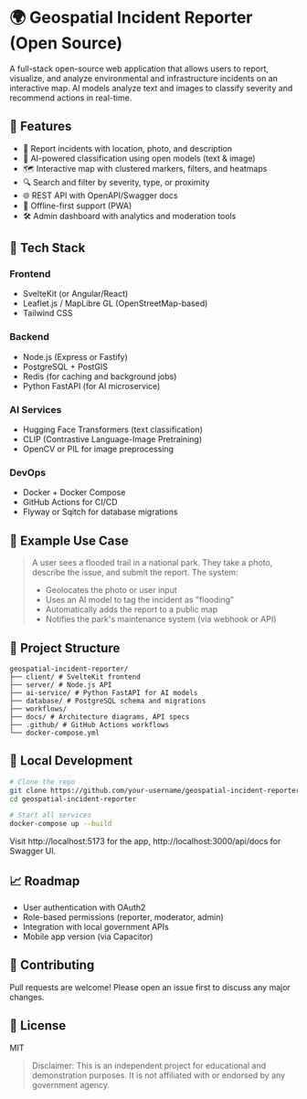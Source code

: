 # 🌍 Geospatial Incident Reporter (Open Source)

A full-stack open-source web application that allows users to report, visualize, and analyze environmental and infrastructure incidents on an interactive map. AI models analyze text and images to classify severity and recommend actions in real-time.

## 🚀 Features

- 📍 Report incidents with location, photo, and description
- 🧠 AI-powered classification using open models (text & image)
- 🗺 Interactive map with clustered markers, filters, and heatmaps
- 🔍 Search and filter by severity, type, or proximity
- 🌐 REST API with OpenAPI/Swagger docs
- 🔄 Offline-first support (PWA)
- 🛠 Admin dashboard with analytics and moderation tools

## 🧱 Tech Stack

### Frontend
- SvelteKit (or Angular/React)
- Leaflet.js / MapLibre GL (OpenStreetMap-based)
- Tailwind CSS

### Backend
- Node.js (Express or Fastify)
- PostgreSQL + PostGIS
- Redis (for caching and background jobs)
- Python FastAPI (for AI microservice)

### AI Services
- Hugging Face Transformers (text classification)
- CLIP (Contrastive Language-Image Pretraining)
- OpenCV or PIL for image preprocessing

### DevOps
- Docker + Docker Compose
- GitHub Actions for CI/CD
- Flyway or Sqitch for database migrations

## 📸 Example Use Case

> A user sees a flooded trail in a national park. They take a photo, describe the issue, and submit the report. The system:
> - Geolocates the photo or user input
> - Uses an AI model to tag the incident as "flooding"
> - Automatically adds the report to a public map
> - Notifies the park's maintenance system (via webhook or API)

## 📂 Project Structure 
```
geospatial-incident-reporter/ 
├── client/ # SvelteKit frontend 
├── server/ # Node.js API 
├── ai-service/ # Python FastAPI for AI models 
├── database/ # PostgreSQL schema and migrations
├── workflows/  
├── docs/ # Architecture diagrams, API specs 
├── .github/ # GitHub Actions workflows 
└── docker-compose.yml 
```

## 🧪 Local Development

```bash
# Clone the repo
git clone https://github.com/your-username/geospatial-incident-reporter.git
cd geospatial-incident-reporter

# Start all services
docker-compose up --build
```

Visit http://localhost:5173 for the app, http://localhost:3000/api/docs for Swagger UI.

## 📈 Roadmap
- User authentication with OAuth2
- Role-based permissions (reporter, moderator, admin)
- Integration with local government APIs
- Mobile app version (via Capacitor)

## 🤝 Contributing
Pull requests are welcome! Please open an issue first to discuss any major changes.

## 📄 License
MIT

> Disclaimer: This is an independent project for educational and demonstration purposes. It is not affiliated with or endorsed by any government agency.